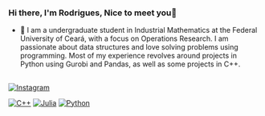 ### Hi there, I'm Rodrigues, Nice to meet you👋




- 🔭 I am a undergraduate student in Industrial Mathematics at the Federal University of Ceará, with a focus on Operations Research. I am passionate about data structures and love solving problems using programming. Most of my experience revolves around projects in Python using Gurobi and Pandas, as well as some projects in C++.

##

[![Instagram](https://img.shields.io/badge/-Instagram-E4405F?style=flat-square&logo=instagram&logoColor=white)](https://www.instagram.com/seu_usuario/)

[![C++](https://img.shields.io/badge/-C++-00599C?style=flat-square&logo=c%2B%2B&logoColor=white)]()
[![Julia](https://img.shields.io/badge/-Julia-9558B2?style=flat-square&logo=julia&logoColor=white)]()
[![Python](https://img.shields.io/badge/-Python-3776AB?style=flat-square&logo=python&logoColor=white)]()

